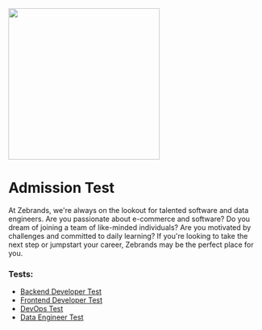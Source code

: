 <img src="https://zebrands.mx/wp-content/uploads/2021/07/WEB-ZEB-05-1-1024x291.png" width="300">

# Admission Test

At Zebrands, we're always on the lookout for talented software and data engineers. Are you passionate about e-commerce and software? Do you dream of joining a team of like-minded individuals? Are you motivated by challenges and committed to daily learning? If you're looking to take the next step or jumpstart your career, Zebrands may be the perfect place for you.


### Tests:

- [Backend Developer Test](backend/README.md)
- [Frontend Developer Test](frontend/README.md)
- [DevOps Test](devops/README.md)
- [Data Engineer Test](data/README.md)
